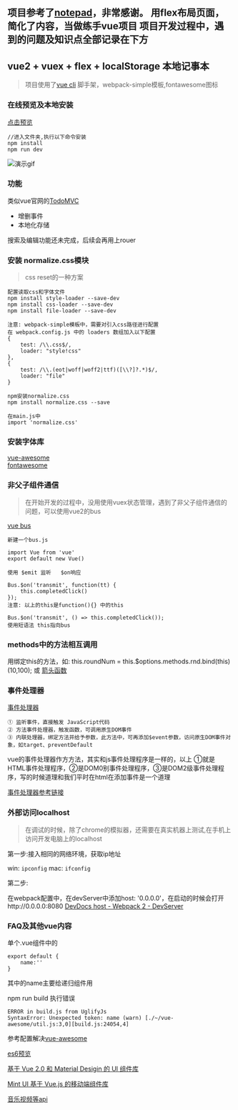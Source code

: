 项目参考了[notepad](https://github.com/lin-xin/notepad)，非常感谢。
用flex布局页面，简化了内容，当做练手vue项目
项目开发过程中，遇到的问题及知识点全部记录在下方
---

## vue2 + vuex + flex + localStorage 本地记事本
> 项目使用了[vue cli](https://github.com/vuejs/vue-cli) 脚手架，webpack-simple模板,fontawesome图标

### 在线预览及本地安装
[点击预览](http://vue-notebook-test.520world.com)

```
//进入文件夹,执行以下命令安装
npm install
npm run dev
```

![演示gif](http://520world.com/wp-content/uploads/2017/02/notebook.gif)

### 功能
类似vue官网的[TodoMVC](https://cn.vuejs.org/v2/examples/todomvc.html)

- 增删事件
- 本地化存储


	

搜索及编辑功能还未完成，后续会再用上rouer

### 安装 normalize.css模块
> css reset的一种方案

	配置读取css和字体文件
	npm install style-loader --save-dev
	npm install css-loader --save-dev
	npm install file-loader --save-dev

	注意: webpack-simple模板中，需要对引入css路径进行配置	
	在 webpack.config.js 中的 loaders 数组加入以下配置
	{
	    test: /\\.css$/,
	    loader: "style!css"
	},
	{
	    test: /\\.(eot|woff|woff2|ttf)([\\?]?.*)$/,
	    loader: "file"
	}

	npm安装normalize.css
	npm install normalize.css --save

	在main.js中 
	import 'normalize.css'

### 安装字体库

[vue-awesome](https://github.com/Justineo/vue-awesome)	
[fontawesome](http://www.fontawesome.com.cn/)	

### 非父子组件通信
> 在开始开发的过程中，没用使用vuex状态管理，遇到了非父子组件通信的问题，可以使用vue2的bus

[vue bus](https://cn.vuejs.org/v2/guide/components.html#非父子组件通信)	

	新建一个bus.js

	import Vue from 'vue'
	export default new Vue()

	使用 $emit 监听   $on响应

	Bus.$on('transmit', function(tt) {
	   	this.completedClick()
    });
	注意: 以上的this是function(){} 中的this

    Bus.$on('transmit', () => this.completedClick());
    使用短语法 this指向bus

### methods中的方法相互调用

用绑定this的方法，如:
this.roundNum = this.$options.methods.rnd.bind(this)(10,100);
或
[箭头函数](https://developer.mozilla.org/zh-CN/docs/Web/JavaScript/Reference/Functions/Arrow_functions)

### 事件处理器
[事件处理器](https://cn.vuejs.org/v2/guide/events.html)

	① 监听事件，直接触发 JavaScript代码
	② 方法事件处理器，触发函数，可调用原生DOM事件
	③ 内联处理器，绑定方法并给予参数，此方法中，可再添加$event参数，访问原生DOM事件对象，如target、preventDefault

vue的事件处理器作方方法，其实和js事件处理程序是一样的，以上
①就是HTML事件处理程序，②是DOM0别事件处理程序，③是DOM2级事件处理程序，写的时候道理和我们平时在html在添加事件是一个道理

[事件处理器参考链接](https://cn.vuejs.org/v2/guide/events.html)

### 外部访问localhost
> 在调试的时候，除了chrome的模拟器，还需要在真实机器上测试,在手机上访问开发电脑上的localhost

第一步:接入相同的网络环境，获取ip地址

win: `ipconfig`
mac: `ifconfig`

第二步:
	
在webpack配置中，在devServer中添加host: '0.0.0.0'，在启动的时候会打开http://0.0.0.0:8080
[DevDocs host - Webpack 2 - DevServer](http://devdocs.io/webpack~2/configuration/dev-server/index#devserver-host-cli-only)

### FAQ及其他vue内容

单个.vue组件中的 
```
export default {
	name:''
}
```
其中的name主要给递归组件用


npm run build  执行错误
```
ERROR in build.js from UglifyJs
SyntaxError: Unexpected token: name (warn) [./~/vue-awesome/util.js:3,0][build.js:24054,4]
```
参考配置解决[vue-awesome](https://github.com/Justineo/vue-awesome)

[es6预览](http://javascript.ruanyifeng.com/advanced/ecmascript6.html)

[基于 Vue 2.0 和 Material Desigin 的 UI 组件库](https://museui.github.io)

[Mint UI 基于 Vue.js 的移动端组件库](http://mint-ui.github.io/)

[音乐视频等api](https://api.imjad.cn/)
	
